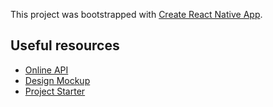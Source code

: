 This project was bootstrapped with [Create React Native App](https://github.com/react-community/create-react-native-app).

## Useful resources
- [Online API](http://secondhand.leanapp.cn/)
- [Design Mockup](https://sketch.cloud/s/8yxD3)
- [Project Starter](https://github.com/LeiZeng/tw-secondhand)